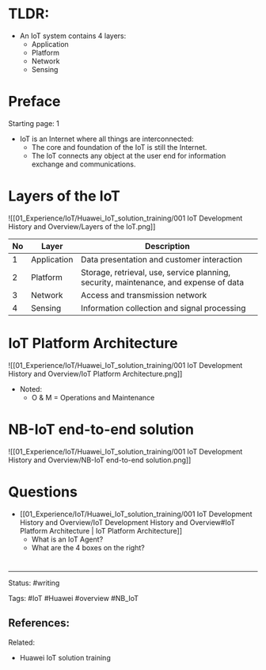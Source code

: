 # TLDR:

- An IoT system contains 4 layers:
	- Application
	- Platform
	- Network
	- Sensing

# Preface
Starting page: 1
-  IoT is an Internet where all things are interconnected:
	- The core and foundation of the IoT is still the Internet.
	- The IoT connects any object at the user end for information exchange and communications.

# Layers of the IoT

![[01_Experience/IoT/Huawei_IoT_solution_training/001 IoT Development History and Overview/Layers of the IoT.png]]

| No  | Layer       | Description                                                                           |
| --- | ----------- | ------------------------------------------------------------------------------------- |
| 1   | Application | Data presentation and customer interaction                                            |
| 2   | Platform    | Storage, retrieval, use, service planning, security, maintenance, and expense of data |
| 3   | Network     | Access and transmission network                                                       |
| 4   | Sensing     | Information collection and signal processing                                          | 


# IoT Platform Architecture

![[01_Experience/IoT/Huawei_IoT_solution_training/001 IoT Development History and Overview/IoT Platform Architecture.png]]

- Noted:
	- O & M = Operations and Maintenance

# NB-IoT end-to-end solution

![[01_Experience/IoT/Huawei_IoT_solution_training/001 IoT Development History and Overview/NB-IoT end-to-end solution.png]]


# Questions

- [[01_Experience/IoT/Huawei_IoT_solution_training/001 IoT Development History and Overview/IoT Development History and Overview#IoT Platform Architecture | IoT Platform Architecture]]
	- What is an IoT Agent?
	- What are the 4 boxes on the right?


# 

---
Status: #writing

Tags: #IoT #Huawei #overview #NB_IoT 

References:
- 

Related:
- Huawei IoT solution training
